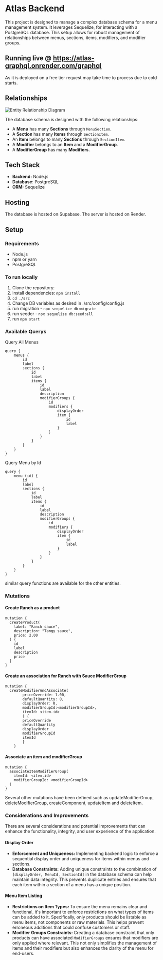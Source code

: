 # Atlas Backend

This project is designed to manage a complex database schema for a menu management system. It leverages Sequelize, for interacting with a PostgreSQL database. This setup allows for robust management of relationships between menus, sections, items, modifiers, and modifier groups.

## Running live @ https://atlas-graphql.onrender.com/graphql
As it is deployed on a free tier request may take time to process due to cold starts. 

## Relationships
![Entity Relationship Diagram](ERD.png)

The database schema is designed with the following relationships:

- A **Menu** has many **Sections** through `MenuSection`.
- A **Section** has many **Items** through `SectionItem`.
- An **Item** belongs to many **Sections** through `SectionItem`.
- A **Modifier** belongs to an **Item** and a **ModifierGroup**.
- A **ModifierGroup** has many **Modifiers**.

## Tech Stack

- **Backend:** Node.js
- **Database:** PostgreSQL
- **ORM:** Sequelize

## Hosting

The database is hosted on Supabase.
The server is hosted on Render.

## Setup

### Requirements

- Node.js
- npm or yarn
- PostgreSQL

### To run locally

1. Clone the repository:
2. Install dependencies: `npm install`
4. `cd ./src`
5. Change DB variables as desired in ./src/config/config.js
6. run migration - `npx sequelize db:migrate`
7. run seeder - `npx sequelize db:seed:all`
8. run `npm start`

### Available Querys 
Query All Menus
```
query {
    menus {
        id
        label
        sections {
            id
            label
            items {
                id
                label
                description
                modifierGroups {
                    id
                    modifiers {
                        displayOrder
                        item {
                            id
                            label
                        }
                    }
                }
            }
        }
    }
}
```

Query Menu by Id
```
query {
    menu (id) {
        id
        label
        sections {
            id
            label
            items {
                id
                label
                description
                modifierGroups {
                    id
                    modifiers {
                        displayOrder
                        item {
                            id
                            label
                        }
                    }
                }
            }
        }
    }
}
```
similar query functions are available for the other entities.

### Mutations

#### Create Ranch as a product
```
mutation {
  createProduct(
    label: "Ranch sauce",
    description: "Tangy sauce",
    price: 2.00
  ) {
    id
    label
    description
    price
  }
}
```
#### Create an association for Ranch with Sauce ModifierGroup
```
mutation {
  createModifierAndAssociate( 
        priceOverride: 1.00,
        defaultQuantity: 0,
        displayOrder: 0,
        modifierGroupId:<modifierGroupId>,
        itemId: <item.id>
        ) {
        priceOverride
        defaultQuantity
        displayOrder
        modifierGroupId
        itemId
        }
    }
```
#### Associate an item and modifierGroup
```
mutation {
  associateItemModifierGroup(
    itemId: <item.id>
    modifierGroupId: <modifierGroupId>
  )
}
```


Several other mutations have been defined such as updateModifierGroup, deleteModifierGroup, createComponent, updateItem and deleteItem. 

### Considerations and Improvements

There are several considerations and potential improvements that can enhance the functionality, integrity, and user experience of the application.

#### Display Order

- **Enforcement and Uniqueness:** Implementing backend logic to enforce a sequential display order and uniqueness for items within menus and sections.
- **Database Constraints:** Adding unique constraints to the combination of `[displayOrder, MenuId, SectionId]` in the database schema can help maintain data integrity. This prevents duplicate entries and ensures that each item within a section of a menu has a unique position.

#### Menu Item Listing

- **Restrictions on Item Types:** To ensure the menu remains clear and functional, it's important to enforce restrictions on what types of items can be added to it. Specifically, only products should be listable as menu items, not components or raw materials. This helps prevent erroneous additions that could confuse customers or staff.
- **Modifier Groups Constraints:** Creating a database constraint that only products can have associated `ModifierGroups` ensures that modifiers are only applied where relevant. This not only simplifies the management of items and their modifiers but also enhances the clarity of the menu for end-users.





